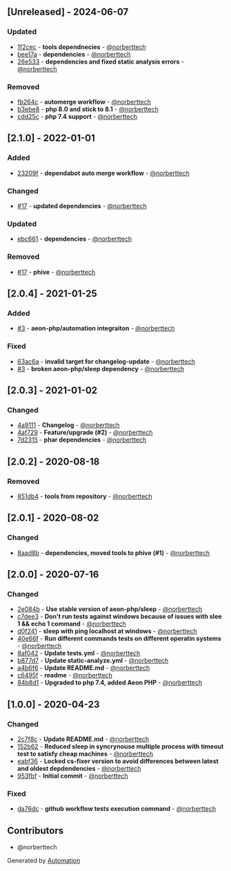 ## [Unreleased] - 2024-06-07

### Updated
- [1f2cec](https://github.com/norberttech/symfony-process-executor/commit/1f2cecc3ffecf3fc567b7d066b9ad1178e4fd583) - **tools dependnecies** - [@norberttech](https://github.com/norberttech)
- [bee17a](https://github.com/norberttech/symfony-process-executor/commit/bee17aa76a54cc7c018a5b36c2d43bf3ed38db16) - **dependencies** - [@norberttech](https://github.com/norberttech)
- [26e533](https://github.com/norberttech/symfony-process-executor/commit/26e5333440a00c7b93ec41eb6ed70c66052ca523) - **dependencies and fixed static analysis errors** - [@norberttech](https://github.com/norberttech)

### Removed
- [fb264c](https://github.com/norberttech/symfony-process-executor/commit/fb264c64aff05af82ffbb1814eb8dc47dfad0131) - **automerge workflow** - [@norberttech](https://github.com/norberttech)
- [b3ebe8](https://github.com/norberttech/symfony-process-executor/commit/b3ebe83d5571ebf438aade3e4482c023e6781e7a) - **php 8.0 and stick to 8.1** - [@norberttech](https://github.com/norberttech)
- [cdd25c](https://github.com/norberttech/symfony-process-executor/commit/cdd25c39b4730a4bbe66c726f5eabafc11fc51a6) - **php 7.4 support** - [@norberttech](https://github.com/norberttech)

## [2.1.0] - 2022-01-01

### Added
- [23209f](https://github.com/norberttech/symfony-process-executor/commit/23209f06ee1f45c00ab50a9ffa3efe7fe4791fb3) - **dependabot auto merge workflow** - [@norberttech](https://github.com/norberttech)

### Changed
- [#17](https://github.com/norberttech/symfony-process-executor/pull/17) - **updated dependencies** - [@norberttech](https://github.com/norberttech)

### Updated
- [ebc661](https://github.com/norberttech/symfony-process-executor/commit/ebc66118acf2a1a1a4673958cfec42b138c35e82) - **dependencies** - [@norberttech](https://github.com/norberttech)

### Removed
- [#17](https://github.com/norberttech/symfony-process-executor/pull/17) - **phive** - [@norberttech](https://github.com/norberttech)

## [2.0.4] - 2021-01-25

### Added
- [#3](https://github.com/norberttech/symfony-process-executor/pull/3) - **aeon-php/automation integraiton** - [@norberttech](https://github.com/norberttech)

### Fixed
- [63ac6a](https://github.com/norberttech/symfony-process-executor/commit/63ac6adde0792465a2c01473954897e0644e7bcb) - **invalid target for changelog-update** - [@norberttech](https://github.com/norberttech)
- [#3](https://github.com/norberttech/symfony-process-executor/pull/3) - **broken aeon-php/sleep dependency** - [@norberttech](https://github.com/norberttech)

## [2.0.3] - 2021-01-02

### Changed
- [4a9111](https://github.com/norberttech/symfony-process-executor/commit/4a9111e5c5072324bd5678e9c1d029859fd22829) - **Changelog** - [@norberttech](https://github.com/norberttech)
- [4af729](https://github.com/norberttech/symfony-process-executor/commit/4af72928fb48699a19aa474e4ab8406de1aaeca4) - **Feature/upgrade (#2)** - [@norberttech](https://github.com/norberttech)
- [7d2315](https://github.com/norberttech/symfony-process-executor/commit/7d23153b7ed584a22b8be46a5ce50af148d0d4a7) - **phar dependencies** - [@norberttech](https://github.com/norberttech)

## [2.0.2] - 2020-08-18

### Removed
- [851db4](https://github.com/norberttech/symfony-process-executor/commit/851db4fe52e7573f202b463a4a398803488f6083) - **tools from repository** - [@norberttech](https://github.com/norberttech)

## [2.0.1] - 2020-08-02

### Changed
- [8aad8b](https://github.com/norberttech/symfony-process-executor/commit/8aad8bb45b2bb4bc9bbb11e65e69d781d9a59527) - **dependencies, moved tools to phive (#1)** - [@norberttech](https://github.com/norberttech)

## [2.0.0] - 2020-07-16

### Changed
- [2e084b](https://github.com/norberttech/symfony-process-executor/commit/2e084bc35659a810c12ff965ee3f30b864ac8724) - **Use stable version of aeon-php/sleep** - [@norberttech](https://github.com/norberttech)
- [c7dee3](https://github.com/norberttech/symfony-process-executor/commit/c7dee3d9ed26460c71c520516cfc89cca4f86712) - **Don't run tests against windows because of issues with slee 1 && echo 1 command** - [@norberttech](https://github.com/norberttech)
- [d0f241](https://github.com/norberttech/symfony-process-executor/commit/d0f241c1aabb6f545bb0c2a3f7b2073bf62cd2e3) - **sleep with ping localhost at windows** - [@norberttech](https://github.com/norberttech)
- [40e66f](https://github.com/norberttech/symfony-process-executor/commit/40e66f39ecba589151b4886e20256cb43a3c6e81) - **Run different commands tests on different operatin systems** - [@norberttech](https://github.com/norberttech)
- [8af042](https://github.com/norberttech/symfony-process-executor/commit/8af0423b30e28cb2e74c769d7e68418efc263c15) - **Update tests.yml** - [@norberttech](https://github.com/norberttech)
- [b877d7](https://github.com/norberttech/symfony-process-executor/commit/b877d758af2c61473587d0e3f8cf501c67b23fd8) - **Update static-analyze.yml** - [@norberttech](https://github.com/norberttech)
- [a4b6f6](https://github.com/norberttech/symfony-process-executor/commit/a4b6f6837c201c97dfe43caf61610fff0b2c8b83) - **Update README.md** - [@norberttech](https://github.com/norberttech)
- [c6495f](https://github.com/norberttech/symfony-process-executor/commit/c6495f95d9131b949a4f90083c474e30ffac8263) - **readme** - [@norberttech](https://github.com/norberttech)
- [84b8d1](https://github.com/norberttech/symfony-process-executor/commit/84b8d1525affc8a2ee10f6d7e36283399e1cafea) - **Upgraded to php 7.4, added Aeon PHP** - [@norberttech](https://github.com/norberttech)

## [1.0.0] - 2020-04-23

### Changed
- [2c7f8c](https://github.com/norberttech/symfony-process-executor/commit/2c7f8c94fdb4a5ab370f7c332528a34e76dea3e5) - **Update README.md** - [@norberttech](https://github.com/norberttech)
- [152b62](https://github.com/norberttech/symfony-process-executor/commit/152b62849f9c1aadf277b89b3882e84a5014673d) - **Reduced sleep in syncrynouse multiple process with timeout test to satisfy cheap machines** - [@norberttech](https://github.com/norberttech)
- [eabf36](https://github.com/norberttech/symfony-process-executor/commit/eabf3694dd49216664873fa32e652515331d8e2b) - **Locked cs-fixer version to avoid differences between latest and oldest depdendencies** - [@norberttech](https://github.com/norberttech)
- [953fbf](https://github.com/norberttech/symfony-process-executor/commit/953fbf79092326d6cef62524892de77f6421f06e) - **Initial commit** - [@norberttech](https://github.com/norberttech)

### Fixed
- [da76dc](https://github.com/norberttech/symfony-process-executor/commit/da76dcfe4157eb91fafd0e75c81f132b2835ec55) - **github workflow tests execution command** - [@norberttech](https://github.com/norberttech)

## Contributors

- @norberttech

Generated by [Automation](https://github.com/aeon-php/automation)